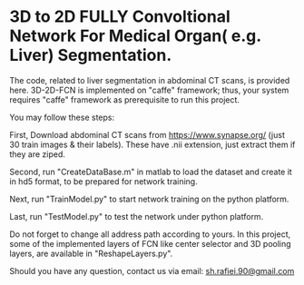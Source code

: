 # 3D to 2D FULLY Convoltional Network For Medical Organ( e.g. Liver) Segmentation. 
The code, related to liver segmentation in abdominal CT scans, is provided here. 3D-2D-FCN is implemented on "caffe" framework; thus, your system requires "caffe" framework as prerequisite to run this project.

You may follow these steps:

First, Download abdominal CT scans from https://www.synapse.org/ (just 30 train images & their labels). These have .nii extension, just extract them if they are ziped. 

Second, run "CreateDataBase.m" in matlab to load the dataset and create it in hd5 format, to be prepared for network training.

Next, run "TrainModel.py" to start network training on the python platform.

Last, run "TestModel.py" to test the network under python platform.

Do not forget to change all address path according to yours. 
In this project, some of the implemented layers of FCN like center selector and 3D pooling layers, are available in "ReshapeLayers.py".

Should you have any question, contact us via email: sh.rafiei.90@gmail.com
